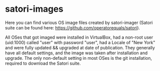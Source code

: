 # satori-images

Here you can find various OS image files created by satori-imager (Satori suite can be found here: https://github.com/operatorequals/satori).

All OSes that got imaged were installed in VirtualBox, had a non-root user (uid:1000) called "user" with password "user", had a Locale of "New York" and were fully updated && upgraded at date of publication. They generally have all default settings, and the image was taken after installation and upgrade.
The only non-default setting in most OSes is the git installation, required to download the Satori suite.


